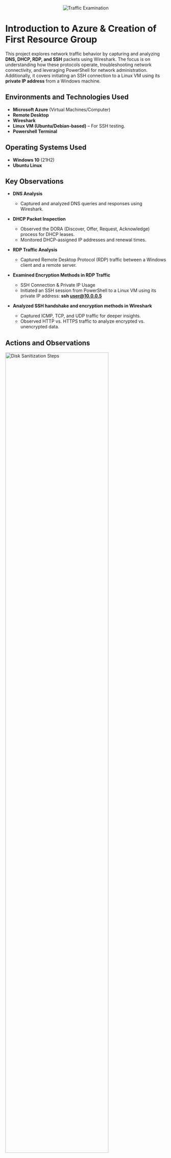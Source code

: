 <p align="center">
<img src="https://imgur.com/iaqF4CK.png" alt="Traffic Examination"/>
</p>

<h1> Introduction to Azure & Creation of First Resource Group</h1> </h1>
This project explores network traffic behavior by capturing and analyzing <b>DNS, DHCP, RDP, and SSH</b> packets using Wireshark. The focus is on understanding how these protocols operate, troubleshooting network connectivity, and leveraging PowerShell for network administration. Additionally, it covers initiating an SSH connection to a Linux VM using its <b>private IP address</b> from a Windows machine. <br />


<h2>Environments and Technologies Used</h2>

- <b>Microsoft Azure</b> (Virtual Machines/Computer)
- <b>Remote Desktop</b>
- <b>Wireshark</b>
- <b>Linux VM (Ubuntu/Debian-based)</b> – For SSH testing.
- <b>Powershell Terminal</b>

<h2>Operating Systems Used </h2>

- <b>Windows 10</b> (21H2)
- <b>Ubuntu Linux</b>

<h2>Key Observations</h2>

- <b>DNS Analysis</b>
    - Captured and analyzed DNS queries and responses using Wireshark.

- <b>DHCP Packet Inspection</b>
    - Observed the DORA (Discover, Offer, Request, Acknowledge) process for DHCP leases.
    - Monitored DHCP-assigned IP addresses and renewal times.
    
- <b>RDP Traffic Analysis</b>
    - Captured Remote Desktop Protocol (RDP) traffic between a Windows client and a remote server.

- <b>Examined Encryption Methods in RDP Traffic</b>
    - SSH Connection & Private IP Usage
    - Initiated an SSH session from PowerShell to a Linux VM using its private IP address:
      <b>ssh user@10.0.0.5</b>

- <b>Analyzed SSH handshake and encryption methods in Wireshark</b>
    - Captured ICMP, TCP, and UDP traffic for deeper insights.
    - Observed HTTP vs. HTTPS traffic to analyze encrypted vs. unencrypted data.

<h2>Actions and Observations</h2>

<p> 
<img src="https://imgur.com/NBtcTu5.png" height="80%" width="80%" alt="Disk Sanitization Steps"/>
</p>
<b>STEP 1</b> - Creating a RG-Network-Activities Resource Group On Azure.
<p>
<br />

<p>
<img src="https://imgur.com/C6g91J3.png" height="80%" width="80%" alt="Disk Sanitization Steps"/>
</p>
<b>STEP 2</b> - Creating A Windows 10 Virtual Machine.
<p>
<br />

<p>
<img src="https://imgur.com/5ttcJ5E.png" height="80%" width="80%" alt="Disk Sanitization Steps"/>
</p>
<p>
<b>STEP 3</b> - Validation of Virtual Machine Succeeded.
</p>
<br />

<p>
<img src="https://imgur.com/InKcqIb.png" height="80%" width="80%" alt="Disk Sanitization Steps"/>
</p>
<p>
<b>STEP 4</b> - Creating a Linux and Windows VM Within The Same Lab-V2 Subnet.
</p>
<br />

<p>
<img src="https://imgur.com/fM8cVIz.png" height="80%" width="80%" alt="Disk Sanitization Steps"/>
</p>
<p>
<b>STEP 5</b> - Connecting Windows VM to Remote Desktop.
</p>
<br />

<p>
<img src="https://imgur.com/FQdKowC.png" height="80%" width="80%" alt="Disk Sanitization Steps"/>
</p>
<p>
<b>STEP 6</b> - Successfully Connected to VM.
</p>
<br />

<p>
<img src="https://imgur.com/Rz8FkWU.png" height="80%" width="80%" alt="Disk Sanitization Steps"/>
</p>
<p>
<b>STEP 7</b> - Downloading Wireshark on VM.
</p>
<br />

<p>
<img src="https://imgur.com/NkJB2LH.png" height="80%" width="80%" alt="Disk Sanitization Steps"/>
</p>
<p>
<b>STEP 8</b> - Installation of Wireshark.
</p>
<br />

<p>
<img src="https://imgur.com/MMQvhm5.png" height="80%" width="80%" alt="Disk Sanitization Steps"/>
</p>
<p>
<b>STEP 9</b> - Wireshark Displaying Network Activity On VM Adapter.
</p>
<br />

<p>
<img src="https://imgur.com/pKkjcnW.png" height="80%" width="80%" alt="Disk Sanitization Steps"/>
</p>
<p>
<b>STEP 10</b> - Filtering For ICMP Traffic.
</p>
<br />

<p>
<img src="https://imgur.com/6fIPwAI.png" height="80%" width="80%" alt="Disk Sanitization Steps"/>
</p>
<p>
<b>STEP 11</b> - Retrieving Linux Ubuntu VM Private IP Address On Azure.
</p>
<br />

<p> 
<img src="https://imgur.com/mRsWN6U.png" height="80%" width="80%" alt="Disk Sanitization Steps"/>
</p>
<b>STEP 12</b> - Pinging Linux Private IP Address.
<p>
<br />

<p>
<img src="https://imgur.com/6ctDv3e.png" height="80%" width="80%" alt="Disk Sanitization Steps"/>
</p>
<b>STEP 13</b> - Traffic of The Ping Is Displayed.
<p>
<br />

<p>
<img src="https://imgur.com/gKrKVFt.png" height="80%" width="80%" alt="Disk Sanitization Steps"/>
</p>
<p>
<b>STEP 14</b> - Initiating a Perpetual Ping of Linux VM Using <b>10.0.0.5 -t</b>.
</p>
<br />

<p>
<img src="https://imgur.com/zI2aqMW.png" height="80%" width="80%" alt="Disk Sanitization Steps"/>
</p>
<p>
<b>STEP 15</b> - Disabling Incoming (Inbound) ICMP Traffic.
</p>
<br />

<p>
<img src="https://imgur.com/uTPk31g.png" height="80%" width="80%" alt="Disk Sanitization Steps"/>
</p>
<p>
<b>STEP 16</b> - Observed That ICMP Requests Have Timed Out.
</p>
<br />

<p>
<img src="https://imgur.com/Nb76Nfs.png" height="80%" width="80%" alt="Disk Sanitization Steps"/>
</p>
<p>
<b>STEP 17</b> - Filtering For <B>SSH</B> Traffic.
</p>
<br />


<p>
<img src="https://imgur.com/8AEYEjz.png" height="80%" width="80%" alt="Disk Sanitization Steps"/>
</p>
<p>
<b>STEP 18</b> - Initiating <b>SSH</b> Connection In Powershell.
</p>
<br />

<p>
<img src="https://imgur.com/xpu6Y3r.png" height="80%" width="80%" alt="Disk Sanitization Steps"/>
</p>
<p>
<b>STEP 19</b> - Using Commands Such As <b>pwd</b> & <b>touch</b> to create a txt File Named <b>alo.txt</b>.
</p>
<br />

<p>
<img src="https://imgur.com/OTyq8Nb.png" height="80%" width="80%" alt="Disk Sanitization Steps"/>
</p>
<p>
<b>STEP 20</b> - Terminating SSH Connection.
</p>
<br />

<p>
<img src="https://imgur.com/wBqA89H.png" height="80%" width="80%" alt="Disk Sanitization Steps"/>
</p>
<p>
<b>STEP 21</b> - Creating txt File With <b>/release</b> & <b>/renew</b> commands.
</p>
<br />

<p> 
<img src=https://imgur.com/30voGtd.png" height="80%" width="80%" alt="Disk Sanitization Steps"/>
</p>
<b>STEP 22</b> - Saving <b>dhcp.bat</b> File.
<p>
<br />

<p>
<img src="https://imgur.com/perc2WQ.png" height="80%" width="80%" alt="Disk Sanitization Steps"/>
</p>
<b>STEP 23</b> - DCHP Traffic <b>DORA</b> Process Initiated & Displayed.
<p>
<br />

<p>
<img src="https://imgur.com/duXq8Xm.png" height="80%" width="80%" alt="Disk Sanitization Steps"/>
</p>
<p>
<b>STEP 24</b> - Filtering For <b>DNS</b> Traffic.
</p>
<br />

<p>
<img src="https://imgur.com/faow4j8.png" height="80%" width="80%" alt="Disk Sanitization Steps"/>
</p>
<p>
<b>STEP 25</b> - Entering <b>nslookup</b> Commmand In Powershell To Intiate DNS Traffic.
</p>
<br />

<p>
<img src="https://imgur.com/egWjE8X.png" height="80%" width="80%" alt="Disk Sanitization Steps"/>
</p>
<p>
<b>STEP 26</b> - Opened Up Web Browser & Entered IP Address <b>130.211.198.204</b>, But Connection To <B> disney.com</B> Failed.
</p>
<br />

<p>
<img src="https://imgur.com/TkPYyuw.png" height="80%" width="80%" alt="Disk Sanitization Steps"/>
</p>
<p>
<b>STEP 27</b> - Using <b>tcp.port == 3389</b> To Initiate RDP Traffic.
</p>
<br />
